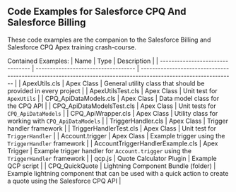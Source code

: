 ## Code Examples for Salesforce CPQ And Salesforce Billing
These code examples are the companion to the Salesforce Billing and Salesforce CPQ Apex training crash-course.

Contained Examples:
| Name                             | Type                                | Description                                                                                                     |
| -------------------------------- | ----------------------------------- | --------------------------------------------------------------------------------------------------------------- |
| ApexUtils.cls                    | Apex Class                          | General utility class that should be provided in every project                                                  |
| ApexUtilsTest.cls                | Apex Class                          | Unit test for `ApexUtils`                                                                                       |
| CPQ_ApiDataModels.cls            | Apex Class                          | Data model class for the CPQ API                                                                                |
| CPQ_ApiDataModelsTest.cls        | Apex Class                          | Unit tests for `CPQ_ApiDataModels`                                                                              |
| CPQ_ApiWrapper.cls               | Apex Class                          | Utility class for working with `CPQ_ApiDataModels`                                                              |
| TriggerHandler.cls               | Apex Class                          | Trigger handler framework                                                                                       |
| TriggerHandlerTest.cls           | Apex Class                          | Unit test for `TriggerHandler`                                                                                  |
| Account.trigger                  | Apex Class                          | Example trigger using the `TriggerHandler` framework                                                            |
| AccountTriggerHandlerExample.cls | Apex Trigger                        | Example trigger handler for `Account.trigger` using the `TriggerHandler` framework                              |
| qcp.js                           | Quote Calculator Plugin             | Example QCP script                                                                                              |
| CPQ_QuickQuote                   | Lightning Component Bundle (folder) | Example lightning component that can be used with a quick action to create a quote using the Salesforce CPQ API |





